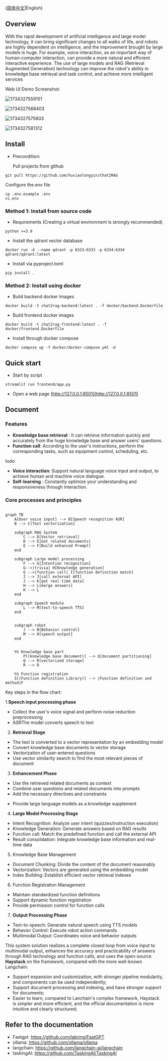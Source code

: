 ([简体中文](./README_zh.md)|English)

## Overview

With the rapid development of artificial intelligence and large model technology, it can bring significant changes to all walks of life, and robots are highly dependent on intelligence, and the improvement brought by large models is huge. For example, voice interaction, as an important way of human-computer interaction, can provide a more natural and efficient interactive experience. The use of large models and RAG (Retrieval Augmented Generation) technology can improve the robot's ability in knowledge base retrieval and task control, and achieve more intelligent services

Web UI Demo Screenshot:

![1734327559151](image/README/1734327559151.png)

![1734327568403](image/README/1734327568403.png)

![1734327575603](image/README/1734327575603.png)

![1734327581312](image/README/1734327581312.png)

## Install

- Precondition:

  Pull projects from github

```shell
git pull https://github.com/huxiaolongyin/Chat2RAG
```

  Configure the.env file

```shell
cp .env.example .env
vi.env
```

### Method 1: Install from source code

- Requirements (Creating a virtual environment is strongly recommended)

```shell
python >=3.9
```

- Install the qdrant vector database

```shell
docker run -d --name qdrant -p 6333:6333 -p 6334:6334 qdrant/qdrant:latest
```

- Install via pyproject.toml

```shell
pip install .
```

### Method 2: Install using docker

- Build backend docker images

```shell
docker build -t chat2rag-backend:latest . -f docker/backend.Dockerfile
```

- Build frontend docker images

```shell
docker build -t chat2rag-frontend:latest . -f docker/frontend.Dockerfile
```

- Install through docker compose

```shell
docker compose up -f docker/docker-compose.yml -d
```

## Quick start

- Start by script

```shell
streamlit run frontend/app.py
```

- Open a web page [http://127.0.0.1:8501](http://127.0.0.1:8501)

## Document

### Features

* **Knowledge base retrieval** : It can retrieve information quickly and accurately from the huge knowledge base and answer users' questions.
* **Function call**: According to the user's instructions, perform the corresponding tasks, such as equipment control, scheduling, etc.

todo

* **Voice interaction**: Support natural language voice input and output, to achieve human and machine voice dialogue.
* **Self-learning** : Constantly optimize your understanding and responsiveness through interaction.

### Core processes and principles

```mermaid

graph TB
    A[User voice input] --> B[Speech recognition ASR]
    B --> C[Text vectorization]

    subgraph RAG System
        C --> D[Vector retrieval]
        D --> E[Get related documents]
        E --> F[Build enhanced Prompt]
    end

    subgraph Large model processing
        F --> G[Intention recognition]
        G-->|trivia| H[Knowledge generation]
        G -->|function call| I[function definition match]
        I --> J[call external API]
        J --> K[get real-time data]
        H --> L[merge answers]
        K --> L
    end

    subgraph Speech module
        L --> M[text-to-speech TTS]
    end


    subgraph robot
        J --> N[Behavior control]
        M --> O[speech output]
    end


    %% Knowledge base part
        P[(knowledge base document)] --> Q[document partitioning]
        Q --> R[vectorized storage]
        R --> D

    %% Function registration
    S[(Function definition Library)] --> |Function definition and method|F
```

Key steps in the flow chart:

1.**Speech input processing phase**

* Collect the user's voice signal and perform noise reduction preprocessing
* ASRThe model converts speech to text

2. **Retrieval Stage**

* The text is converted to a vector representation by an embedding model
* Convert knowledge base documents to vector storage
* Vectorization of user-entered questions
* Use vector similarity search to find the most relevant pieces of document

3. **Enhancement Phase**

* Use the retrieved related documents as context
* Combine user questions and related documents into prompts
* Add the necessary directives and constraints

- Provide large language models as a knowledge supplement

4. **Large Model Processing Stage**

* Intent Recognition: Analyze user intent (quizzes/instruction execution)
* Knowledge Generation: Generate answers based on RAG results
* Function call: Match the predefined function and call the external API
* Result consolidation: Integrate knowledge base information and real-time data

5. Knowledge Base Management

* Document Chunking: Divide the content of the document reasonably
* Vectorization: Vectors are generated using the embedding model
* Index Building: Establish efficient vector retrieval indexes

6. Function Registration Management

* Maintain standardized function definitions
* Support dynamic function registration
* Provide permission control for function calls

7. **Output Processing Phase**

* Text-to-speech: Generate natural speech using TTS models
* Behavior Control: Execute robot action commands
* Multimodal Output: Coordinates voice and behavior outputs

This system solution realizes a complete closed loop from voice input to multimodal output, enhances the accuracy and practicability of answers through RAG technology and function calls, and uses the open-source **Haystack** on the framework, compared with the more well-known Langchain:

- Support expansion and customization, with stronger pipeline modularity, and components can be used independently;
- Support document processing and indexing, and have stronger support for documents;
- Easier to learn, compared to Lanchain's complex framework, Haystack is simpler and more efficient, and the official documentation is more intuitive and clearly structured;

## Refer to the documentation

- Fastgpt: https://github.com/labring/FastGPT
- ollama: https://github.com/ollama/ollama
- langchain: https://github.com/langchain-ai/langchain
- taskingAI: https://github.com/TaskingAI/TaskingAI
